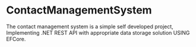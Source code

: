 # ContactManagementSystem
The contact management system is a simple self developed project, Implementing .NET REST API with appropriate data storage  solution USING EFCore.
